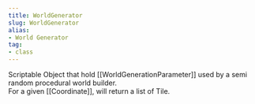```yaml
---
title: WorldGenerator
slug: WorldGenerator
alias: 
- World Generator
tag: 
- class
---
```

Scriptable Object that hold [[WorldGenerationParameter]] used by a semi random procedural world builder.\
For a given [[Coordinate]], will return a list of Tile.
